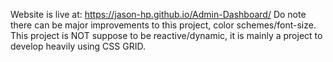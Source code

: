 Website is live at: https://jason-hp.github.io/Admin-Dashboard/
Do note there can be major improvements to this project, color schemes/font-size. 
This project is NOT suppose to be reactive/dynamic, it is mainly a project to develop heavily using CSS GRID.
